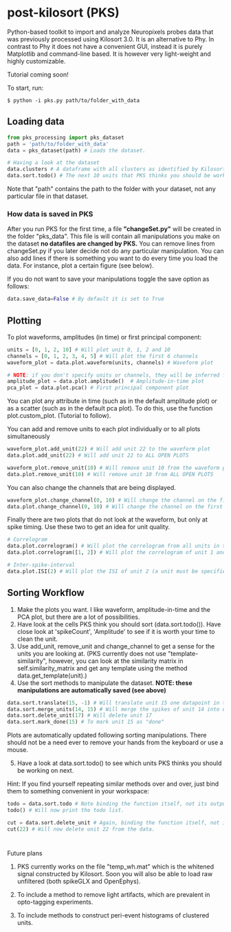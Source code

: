 # post-kilosort (PKS)
Python-based toolkit to import and analyze Neuropixels probes data that was previously processed using Kilosort 3.0. It is an alternative to Phy. In contrast to Phy it does not have a convenient GUI, instead it is  purely Matplotlib and command-line based. It is however very light-weight and highly customizable. 


Tutorial coming soon!

To start, run:

```shell
$ python -i pks.py path/to/folder_with_data
```

## Loading data
```python
from pks_processing import pks_dataset
path = 'path/to/folder_with_data'
data = pks_dataset(path) # Loads the dataset.

# Having a look at the dataset
data.clusters # A dataframe with all clusters as identified by Kilosort
data.sort.todo() # The next 10 units that PKS thinks you should be working on
```
Note that "path" contains the path to the folder with your dataset, not any particular file in that dataset.

### How data is saved in PKS
After you run PKS for the first time, a file **"changeSet.py"** will be created in the folder "pks_data". This file is will contain all manipulations you make on the dataset **no datafiles are changed by PKS.** You can remove lines from changeSet.py if you later decide not do any particular manipulation. You can also add lines if there is something you want to do every time you load the data. For instance, plot a certain figure (see below).

If you do not want to save your manipulations toggle the save option as follows:
```python
data.save_data=False # By default it is set to True
```

## Plotting

To plot waveforms, amplitudes (in time) or first principal component:
```Python
units = [0, 1, 2, 10] # Will plot unit 0, 1, 2 and 10
channels = [0, 1, 2, 3, 4, 5] # Will plot the first 6 channels
waveform_plot = data.plot.waveform(units, channels) # Waveform plot

# NOTE: if you don't specify units or channels, they will be inferred from the oldest open plot:
amplitude_plot = data.plot.amplitude()  # Amplitude-in-time plot
pca_plot = data.plot.pca() # First principal component plot
```

You can plot any attribute in time (such as in the default amplitude plot) or as a scatter (such as in the default pca plot). To do this, use the function plot.custom_plot. (Tutorial to follow).

You can add and remove units to each plot individually or to all plots simultaneously

```Python
waveform_plot.add_unit(22) # Will add unit 22 to the waveform plot
data.plot.add_unit(22) # Will add unit 22 to ALL OPEN PLOTS

waveform_plot.remove_unit(10) # Will remove unit 10 from the waveform plot
data.plot.remove_unit(10) # Will remove unit 10 from ALL OPEN PLOTS
```

You can also change the channels that are being displayed.

```python
waveform_plot.change_channel(0, 10) # Will change the channel on the first axes of the waveform plot to channel 10
data.plot.change_channel(0, 10) # Will change the channel on the first axes for every plot.
```

Finally there are two plots that do not look at the waveform, but only at spike timing. Use these two to get an idea for unit quality.

```python
# Correlogram
data.plot.correlogram() # Will plot the correlogram from all units in the oldest open figure
data.plot.correlogram([1, 2]) # Will plot the correlogram of unit 1 and 2

# Inter-spike-interval
data.plot.ISI(2) # Will plot the ISI of unit 2 (a unit must be specified)
```


## Sorting Workflow

1. Make the plots you want. I like waveform, amplitude-in-time and the PCA plot, but there are a lot of possibilities.
2. Have look at the cells PKS think you should sort (data.sort.todo()). Have close look at 'spikeCount', 'Amplitude' to see if it is worth your time to clean the unit.
3. Use add_unit, remove_unit and change_channel to get a sense for the units you are looking at. (PKS currently does not use "template-similarity", however, you can look at the similarity matrix in self.similarity_matrix and get any template using the method data.get_template(unit).)
4. Use the sort methods to manipulate the dataset. **NOTE: these manipulations are automatically saved (see above)**

```python
data.sort.translate(15, -1) # Will translate unit 15 one datapoint in time.
data.sort.merge_units(14, 15) # Will merge the spikes of unit 14 into unit 15
data.sort.delete_unit(17) # Will delete unit 17
data.sort.mark_done(15) # To mark unit 15 as "done"
```
Plots are automatically updated following sorting manipulations. There should not be a need ever to remove your hands from the keyboard or use a mouse.


5. Have a look at data.sort.todo() to see which units PKS thinks you should be working on next.

Hint: If you find yourself repeating similar methods over and over, just bind them to something convenient in your workspace:
```python
todo = data.sort.todo # Note binding the function itself, not its output
todo() # Will now print the todo list.

cut = data.sort.delete_unit # Again, binding the function itself, not its output
cut(22) # Will now delete unit 22 from the data.
```

#
 Future plans

1. PKS currently works on the file "temp_wh.mat" which is the whitened signal constructed by Kilosort. Soon you will also be able to load raw unfiltered (both spikeGLX and OpenEphys).

2. To include a method to remove light artifacts, which are prevalent in opto-tagging experiments.

3. To include methods to construct peri-event histograms of clustered units.

